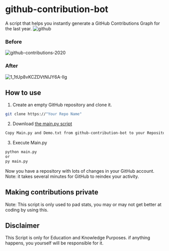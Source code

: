 # github-contribution-bot
A script that helps you instantly generate a GitHub Contributions Graph for the last year.
![github](https://user-images.githubusercontent.com/64314222/93706374-380d5580-fb43-11ea-8a99-3a6827940e64.gif)

### Before
![github-contributions-2020](https://user-images.githubusercontent.com/64314222/159119338-d2ed3aa4-7f0a-4f20-b955-cf300e810414.png)

### After
![1_1tUp8vKCZDVtNIJY6A-Ilg](https://user-images.githubusercontent.com/64314222/159119361-295b8e7e-fad5-4124-a506-7f0aca8deb90.png)


## How to use
1. Create an empty GitHub repository and clone it.
```sh
git clone https://"Your Repo Name"
```
2. Download [the main.py script](https://github.com/cludes/github-contributions/archive/master.zip)
```sh
Copy Main.py and Demo.txt from github-contribution-bot to your Repository.
```
3. Execute Main.py
```sh
python main.py
or
py main.py
```
Now you have a repository with lots of changes in your GitHub account.
Note: it takes several minutes for GitHub to reindex your activity.

## Making contributions private
Note: This script is only used to pad stats, you may or may not get better at coding by using this.

## Disclaimer
This Script is only for Education and Knowledge Purposes.
if anything happens, you yourself will be responsible for it.
